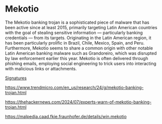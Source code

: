 # Mekotio


The Mekotio banking trojan is  a sophisticated piece of malware that has been active since at least 2015, primarily targeting Latin American countries with the goal of stealing sensitive information — particularly banking credentials — from its targets. Originating in the Latin American region, it has been particularly prolific in Brazil, Chile, Mexico, Spain, and Peru. Furthermore, Mekotio seems to share a common origin with other notable Latin American banking malware such as Grandoreiro, which was disrupted by law enforcement earlier this year. Mekotio is often delivered through phishing emails, employing social engineering to trick users into interacting with malicious links or attachments.


[Signatures](files/trend-micro-mekotio-banking-trojan-threatens-financial-systems-in-latin-america.txt)

https://www.trendmicro.com/en_us/research/24/g/mekotio-banking-trojan.html

https://thehackernews.com/2024/07/experts-warn-of-mekotio-banking-trojan.html

https://malpedia.caad.fkie.fraunhofer.de/details/win.mekotio